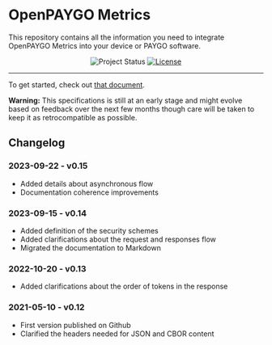 # OpenPAYGO Metrics

This repository contains all the information you need to integrate OpenPAYGO Metrics into your device or PAYGO software. 

<p align="center">
  <img
    alt="Project Status"
    src="https://img.shields.io/badge/Project%20Status-beta-orange"
  >
  <a href="https://github.com/openpaygo/metrics/blob/main/LICENSE" target="_blank">
    <img
      alt="License"
      src="https://img.shields.io/github/license/openpaygo/metrics"
    >
  </a>
</p>

---

To get started, check out [that document](https://github.com/openpaygo/metrics/blob/main/API%20Specs.md).

**Warning:** This specifications is still at an early stage and might evolve based on feedback over the next few months though care will be taken to keep it as retrocompatible as possible. 

## Changelog

### 2023-09-22 - v0.15
- Added details about asynchronous flow
- Documentation coherence improvements

### 2023-09-15 - v0.14
- Added definition of the security schemes
- Added clarifications about the request and responses flow
- Migrated the documentation to Markdown

### 2022-10-20 - v0.13
- Added clarifications about the order of tokens in the response

### 2021-05-10 - v0.12
- First version published on Github
- Clarified the headers needed for JSON and CBOR content
